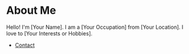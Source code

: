 # About Me

Hello! I'm [Your Name]. I am a [Your Occupation] from [Your Location]. I love to [Your Interests or Hobbies].

- [Contact](contact.md)

